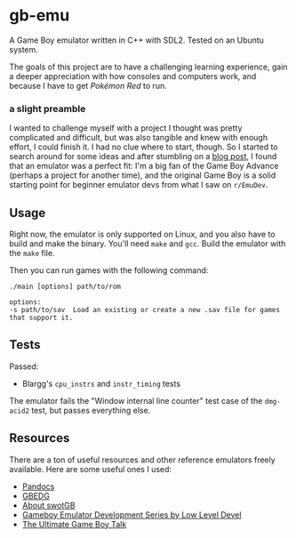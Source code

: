 # gb-emu

A Game Boy emulator written in C++ with SDL2. Tested on an Ubuntu system.

The goals of this project are to have a challenging learning experience, gain a deeper appreciation with how consoles and computers work, and because I have to get *Pokémon Red* to run.

### a slight preamble

I wanted to challenge myself with a project I thought was pretty complicated and difficult, but was also tangible and knew with enough effort, I could finish it. I had no clue where to start, though. So I started to search around for some ideas and after stumbling on a [blog post](https://austinhenley.com/blog/challengingprojects.html), I found that an emulator was a perfect fit: I'm a big fan of the Game Boy Advance (perhaps a project for another time), and the original Game Boy is a solid starting point for beginner emulator devs from what I saw on `r/EmuDev`.

## Usage
Right now, the emulator is only supported on Linux, and you also have to build and make the binary. You'll need `make` and `gcc`. Build the emulator with the `make` file.

Then you can run games with the following command:

```
./main [options] path/to/rom

options:
-s path/to/sav  Load an existing or create a new .sav file for games that support it.
```

## Tests
Passed:
- Blargg's `cpu_instrs` and `instr_timing` tests

The emulator fails the "Window internal line counter" test case of the `dmg-acid2` test, but passes everything else.

## Resources
There are a ton of useful resources and other reference emulators freely available. Here are some useful ones I used:
- [Pandocs](https://gbdev.io/pandocs/)
- [GBEDG](https://hacktix.github.io/GBEDG/)
- [About swotGB](https://mitxela.com/projects/swotgb/about)
- [Gameboy Emulator Development Series by Low Level Devel](https://www.youtube.com/watch?v=e87qKixKFME&list=PLVxiWMqQvhg_yk4qy2cSC3457wZJga_e5&ab_channel=LowLevelDevel)
- [The Ultimate Game Boy Talk](https://www.youtube.com/watch?v=HyzD8pNlpwI&ab_channel=media.ccc.de) 
